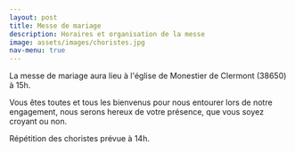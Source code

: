```yaml
---
layout: post
title: Messe de mariage
description: Horaires et organisation de la messe
image: assets/images/choristes.jpg
nav-menu: true
---
```



La messe de mariage aura lieu à l'église de Monestier de Clermont (38650) à 15h.

Vous êtes toutes et tous les bienvenus pour nous entourer lors de notre engagement, nous serons hereux de votre présence, que vous soyez croyant ou non.

Répétition des choristes prévue à 14h.
